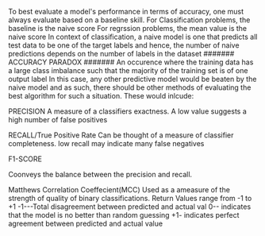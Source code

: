 To best evaluate a model's performance in terms of accuracy, one must always evaluate
based on a baseline skill.
For Classification problems, the baseline is the naive score
For regrssion problems, the mean value is the naive score
In context of classification, a naive model is one that predicts all test data to be one
of the target labels and hence, the number of naive predictions depends on the number of labels in the dataset
#######
ACCURACY PARADOX
#######
An occurence where the training data has a large class imbalance such that the majority of the training set is of one output label
In this case, any other predictive model would be beaten by the naive model and as such,
there should be other methods of evaluating the best algorithm for such a situation.
These would inlcude:

PRECISION
A measure of a classifiers exactness. A low value suggests a high number of false positives

RECALL/True Positive Rate
Can be thought of a measure of classifier completeness.  low recall may indicate many false negatives

F1-SCORE

Coonveys the balance between the precision and recall.

Matthews Correlation Coeffecient(MCC)
Used as a ameasure of the strength of quality of binary classifications.
Return Values range from -1 to +1
-1---Total disagreement between predicted and actual val
0-- indicates that the model is no better than random guessing
+1- indicates perfect agreement between predicted and actual value